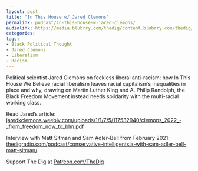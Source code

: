 ```yaml
---
layout: post
title: "In This House w/ Jared Clemons"
permalink: podcast/in-this-house-w-jared-clemons/
audiolink: https://media.blubrry.com/thedig/content.blubrry.com/thedig/The_Dig-EP_362-Clemons.mp3
categories:
tags:
- Black Political Thought
- Jared Clemons
- Liberalism
- Racism
---
```


Political scientist Jared Clemons on feckless liberal anti-racism: how In This House We Believe racial liberalism leaves racial capitalism’s inequalities in place and why, drawing on Martin Luther King and A. Philip Randolph, the Black Freedom Movement instead needs solidarity with the multi-racial working class.

Read Jared’s article: [jaredkclemons.weebly.com/uploads/1/1/7/5/117532940/clemons\_2022\_-\_from\_freedom\_now\_to\_blm.pdf](http://jaredkclemons.weebly.com/uploads/1/1/7/5/117532940/clemons_2022_-_from_freedom_now_to_blm.pdf)

Interview with Matt Sitman and Sam Adler-Bell from February 2021: [thedigradio.com/podcast/conservative-intelligentsia-with-sam-adler-bell-matt-sitman/](http://thedigradio.com/podcast/conservative-intelligentsia-with-sam-adler-bell-matt-sitman/)

Support The Dig at [Patreon.com/TheDig](http://Patreon.com/TheDig)

